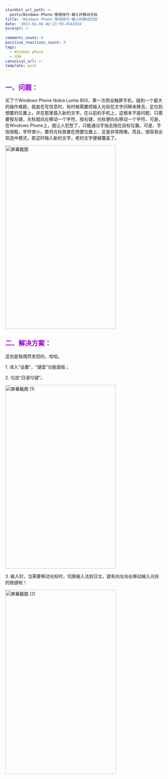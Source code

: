 ```yaml
---
stackbit_url_path: >-
  posts/Windows-Phone-使用技巧-输入时移动光标
title: 'Windows Phone 使用技巧-输入时移动光标'
date: '2013-01-04 02:13:59.4542834'
excerpt: >-
  
comments_count: 0
positive_reactions_count: 0
tags: 
  - Windows phone
  - 光标
canonical_url: >-
template: post
---
```

<h2><font color="#9b00d3">一、问题：</font></h2>  <p>买了个Windows Phone Nokia Lumia 800，第一次用全触屏手机，碰到一个最大的操作难题，就是在写信息时，有时候需要把输入光标在文字间移来移去，定位到想要的位置上，并在那里插入新的文字。在以前的手机上，这根本不是问题，只需要按左键，光标就向左移动一个字符。按右键，光标便向右移动一个字符。可是，在Windows Phone上，就让人犯愁了，只能通过手指去按在目标位置。可是，手指很粗，字符很小，要将光标放置在想要位置上，总是非常困难，而且，很容易出现选中模式，若这时输入新的文字，老的文字便被覆盖了。</p>  <p><a href="http://zizhujy.com/blog/image.axd?picture=%E5%B1%8F%E5%B9%95%E6%88%AA%E5%9B%BE.jpg"><img style="background-image: none; border-bottom: 0px; border-left: 0px; padding-left: 0px; padding-right: 0px; display: inline; border-top: 0px; border-right: 0px; padding-top: 0px" title="屏幕截图" border="0" alt="屏幕截图" src="http://zizhujy.com/blog/image.axd?picture=%E5%B1%8F%E5%B9%95%E6%88%AA%E5%9B%BE_thumb.jpg" width="353" height="586" /></a></p>  <h2><font color="#9b00d3">二、解决方案：</font></h2>  <p>这也是我偶然发现的，哈哈。</p>  <p>1. 进入“设置”，“键盘”功能面板；</p>  <p>2. 勾选“日语12键”。</p>  <p><a href="http://zizhujy.com/blog/image.axd?picture=%E5%B1%8F%E5%B9%95%E6%88%AA%E5%9B%BE%20(1).jpg"><img style="background-image: none; border-bottom: 0px; border-left: 0px; padding-left: 0px; padding-right: 0px; display: inline; border-top: 0px; border-right: 0px; padding-top: 0px" title="屏幕截图 (1)" border="0" alt="屏幕截图 (1)" src="http://zizhujy.com/blog/image.axd?picture=%E5%B1%8F%E5%B9%95%E6%88%AA%E5%9B%BE%20(1)_thumb.jpg" width="353" height="586" /></a></p>  <p>3. 输入时，当需要移动光标时，切换输入法到日文。就有向左向右移动输入光标的按键啦！</p>  <p><a href="http://zizhujy.com/blog/image.axd?picture=%E5%B1%8F%E5%B9%95%E6%88%AA%E5%9B%BE%20(2).jpg"><img style="background-image: none; border-bottom: 0px; border-left: 0px; padding-left: 0px; padding-right: 0px; display: inline; border-top: 0px; border-right: 0px; padding-top: 0px" title="屏幕截图 (2)" border="0" alt="屏幕截图 (2)" src="http://zizhujy.com/blog/image.axd?picture=%E5%B1%8F%E5%B9%95%E6%88%AA%E5%9B%BE%20(2)_thumb.jpg" width="354" height="588" /></a></p>